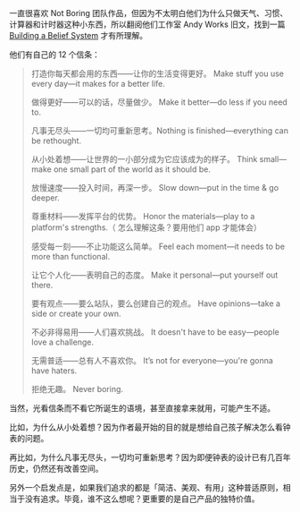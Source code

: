 一直很喜欢 Not Boring  团队作品，但因为不太明白他们为什么只做天气、习惯、计算器和计时器这种小东西，所以翻阅他们工作室 Andy Works 旧文，找到一篇 [Building a Belief System](https://www.andy.works/words/building-a-belief-system) 才有所理解。

他们有自己的 12 个信条：

> 打造你每天都会用的东西——让你的生活变得更好。
> Make stuff you use every day—it makes for a better life.
> 
> 做得更好——可以的话，尽量做少。
> Make it better—do less if you need to.
> 
> 凡事无尽头——一切均可重新思考。Nothing is finished—everything can be rethought.
> 
> 从小处着想——让世界的一小部分成为它应该成为的样子。
> Think small—make one small part of the world as it should be.
> 
> 放慢速度——投入时间，再深一步。
> Slow down—put in the time & go deeper.
> 
> 尊重材料——发挥平台的优势。
> Honor the materials—play to a platform's strengths.（ 怎么理解这条？要用他们 app 才能体会）
> 
> 感受每一刻——不止功能这么简单。
> Feel each moment—it needs to be more than functional.
> 
> 让它个人化——表明自己的态度。
> Make it personal—put yourself out there.
> 
> 要有观点——要么站队，要么创建自己的观点。
> Have opinions—take a side or create your own.
> 
> 不必非得易用——人们喜欢挑战。
> It doesn't have to be easy—people love a challenge.
> 
> 无需普适——总有人不喜欢你。
> It’s not for everyone—you're gonna have haters.
> 
> 拒绝无趣。
> Never boring.

当然，光看信条而不看它所诞生的语境，甚至直接拿来就用，可能产生不适。

比如，为什么从小处着想？因为作者最开始的目的就是想给自己孩子解决怎么看钟表的问题。

再比如，为什么凡事无尽头，一切均可重新思考？因为即便钟表的设计已有几百年历史，仍然还有改善空间。

另外一个启发点是，如果我们追求的都是「简洁、美观、有用」这种普适原则，相当于没有追求。毕竟，谁不这么想呢？更重要的是自己产品的独特价值。